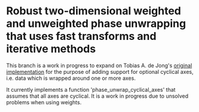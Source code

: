 # Robust two-dimensional weighted and unweighted phase unwrapping that uses fast transforms and iterative methods

This branch is a work in progress to expand on Tobias A. de Jong's [original implementation](https://github.com/TAdeJong/weighed_phase_unwrap) 
for the purpose of adding support for optional cyclical axes, i.e. data which is wrapped around one or more axes.

It currently implements a function 'phase_unwrap_cyclical_axes' that assumes that all axes are cyclical. It is a 
work in progress due to unsolved problems when using weights.
